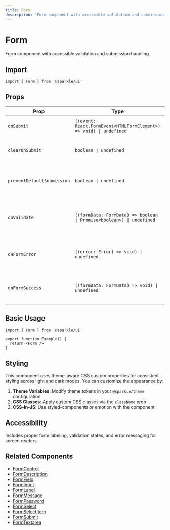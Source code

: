 ```yaml
---
title: Form
description: "Form component with accessible validation and submission handling"
---
```


# Form

Form component with accessible validation and submission handling

## Import

```tsx
import { Form } from '@sparkle/ui'
```

## Props

| Prop | Type | Required | Default | Description |
| --- | --- | --- | --- | --- |
| `onSubmit` | `((event: React.FormEvent<HTMLFormElement>) => void) \| undefined` |  | `` | Form submission handler |
| `clearOnSubmit` | `boolean \| undefined` |  | `` | Clear validation state on form reset |
| `preventDefaultSubmission` | `boolean \| undefined` |  | `` | Whether to prevent default form submission |
| `onValidate` | `((formData: FormData) => boolean \| Promise<boolean>) \| undefined` |  | `` | Form validation handler called before submission |
| `onFormError` | `((error: Error) => void) \| undefined` |  | `` | Error handler for form submission errors |
| `onFormSuccess` | `((formData: FormData) => void) \| undefined` |  | `` | Success handler for successful form submission |

## Basic Usage

```tsx
import { Form } from '@sparkle/ui'

export function Example() {
  return <Form />
}
```

## Styling

This component uses theme-aware CSS custom properties for consistent styling across light and dark modes. You can customize the appearance by:

1. **Theme Variables**: Modify theme tokens in your `@sparkle/theme` configuration
2. **CSS Classes**: Apply custom CSS classes via the `className` prop
3. **CSS-in-JS**: Use styled-components or emotion with the component

## Accessibility

Includes proper form labeling, validation states, and error messaging for screen readers.

## Related Components

- [FormControl](./form-control)
- [FormDescription](./form-description)
- [FormField](./form-field)
- [FormInput](./form-input)
- [FormLabel](./form-label)
- [FormMessage](./form-message)
- [FormPassword](./form-password)
- [FormSelect](./form-select)
- [FormSelectItem](./form-select-item)
- [FormSubmit](./form-submit)
- [FormTextarea](./form-textarea)
